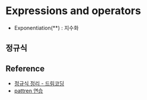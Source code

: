 # Expressions and operators

- Exponentiation(\*\*) : 지수화

## 정규식

## Reference

- [정규식 정리 - 드림코딩](https://github.com/dream-ellie/regex)
- [pattren 연습](https://regexr.com/5mhou)
